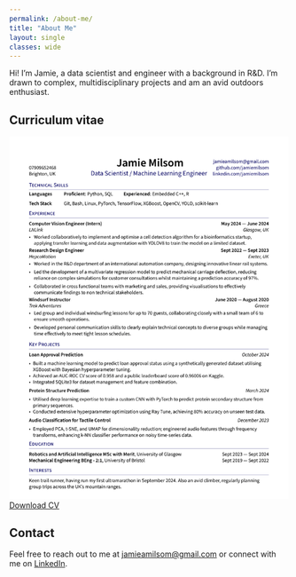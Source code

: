 ```yaml
---
permalink: /about-me/
title: "About Me"
layout: single
classes: wide
---
```


Hi! I’m Jamie, a data scientist and engineer with a background in R&D. I’m drawn to complex, multidisciplinary projects and am an avid outdoors enthusiast.

## Curriculum vitae

<div class="text-center">
  <img src="/assets/files/Jamie_Milsom.png" alt="Jamie Milsom's CV" style="max-width: 100%; height: auto;" />
</div>

<div class="text-center">
  <a href="/assets/files/Jamie_Milsom.pdf" class="btn btn--primary btn--large">Download CV</a>
</div>

## Contact

Feel free to reach out to me at [jamieamilsom@gmail.com](mailto:jamieamilsom@gmail.com) or connect with me on [LinkedIn](https://linkedin.com/jamiemilsom).
